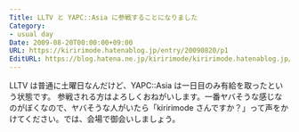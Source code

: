 ```yaml
---
Title: LLTV と YAPC::Asia に参戦することになりました
Category:
- usual day
Date: 2009-08-20T00:00:00+09:00
URL: https://kiririmode.hatenablog.jp/entry/20090820/p1
EditURL: https://blog.hatena.ne.jp/kiririmode/kiririmode.hatenablog.jp/atom/entry/8454420450078212691
---
```



LLTV は普通に土曜日なんだけど、YAPC::Asia は一日目のみ有給を取ったという状態です。
参戦される方はよろしくおねがいします。一番ヤバそうな感じなのがぼくなので、ヤバそうな人がいたら「kiririmode さんですか？」って声をかけてください。では、会場で御会いしましょう。
